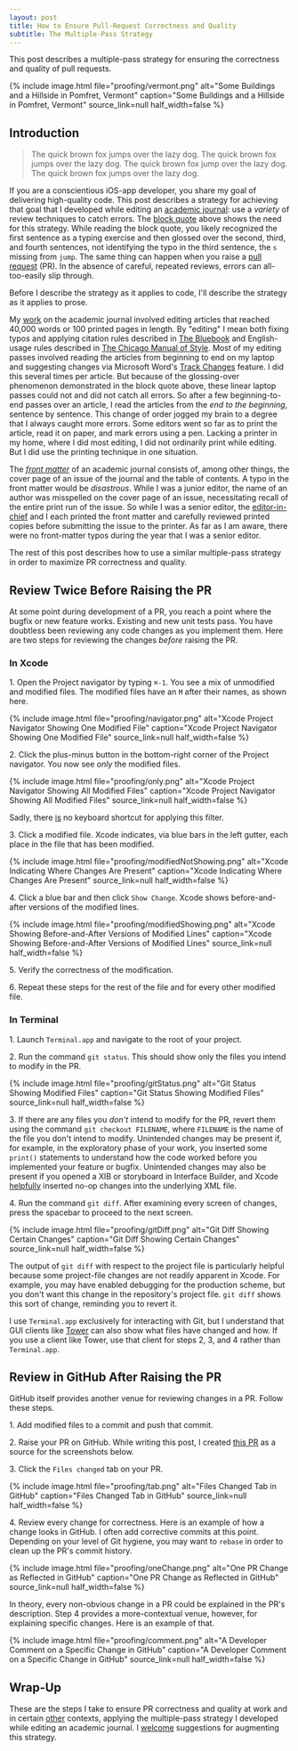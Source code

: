 ```yaml
---
layout: post
title: How to Ensure Pull-Request Correctness and Quality
subtitle: The Multiple-Pass Strategy
---
```


This post describes a multiple-pass strategy for ensuring the correctness and quality of pull requests.

<!--excerpt-->

{% include image.html
    file="proofing/vermont.png"
    alt="Some Buildings and a Hillside in Pomfret, Vermont"
    caption="Some Buildings and a Hillside in Pomfret, Vermont"
    source_link=null
    half_width=false
%}

## Introduction

> The quick brown fox jumps over the lazy dog. The quick brown fox jumps over the lazy dog. The quick brown fox jump over the lazy dog. The quick brown fox jumps over the lazy dog.

If you are a conscientious iOS-app developer, you share my goal of delivering high-quality code. This post describes a strategy for achieving that goal that I developed while editing an [academic journal](https://lawreview.vermontlaw.edu/masthead/mastheads-archive/masthead-volume-31/): use a _variety_ of review techniques to catch errors. The [block quote](https://www.cia.gov/library/abbottabad-compound/A6/A6982A098C397DEE7108D2C268F6C25E_Sample.pdf) above shows the need for this strategy. While reading the block quote, you likely recognized the first sentence as a typing exercise and then glossed over the second, third, and fourth sentences, not identifying the typo in the third sentence, the `s` missing from `jump`. The same thing can happen when you raise a [pull request](https://www.pagerduty.com/resources/learn/what-is-a-pull-request/) (PR). In the absence of careful, repeated reviews, errors can all-too-easily slip through.

Before I describe the strategy as it applies to code, I'll describe the strategy as it applies to prose.

My [work](https://lawreview.vermontlaw.edu/wp-content/uploads/2012/02/roberts.pdf) on the academic journal involved editing articles that reached 40,000 words or 100 printed pages in length. By "editing" I mean both fixing typos and applying citation rules described in [The Bluebook](https://www.legalbluebook.com/buy) and English-usage rules described in [The Chicago Manual of Style](https://www.chicagomanualofstyle.org/home.html). Most of my editing passes involved reading the articles from beginning to end on my laptop and suggesting changes via Microsoft Word's [Track Changes](https://support.microsoft.com/en-us/office/track-changes-in-word-197ba630-0f5f-4a8e-9a77-3712475e806a) feature. I did this several times per article. But because of the glossing-over phenomenon demonstrated in the block quote above, these linear laptop passes could not and did not catch all errors. So after a few beginning-to-end passes over an article, I read the articles from the _end to the beginning_, sentence by sentence. This change of order jogged my brain to a degree that I always caught more errors. Some editors went so far as to print the article, read it on paper, and mark errors using a pen. Lacking a printer in my home, where I did most editing, I did not ordinarily print while editing. But I did use the printing technique in one situation.

The [_front matter_](https://www.scribendi.com/academy/articles/front_matter.en.html) of an academic journal consists of, among other things, the cover page of an issue of the journal and the table of contents. A typo in the front matter would be _disastrous_. While I was a junior editor, the name of an author was misspelled on the cover page of an issue, necessitating recall of the entire print run of the issue. So while I was a senior editor, the [editor-in-chief](https://www.sierraclub.org/other/authors/nathaniel-shoaff) and I each printed the front matter and carefully reviewed printed copies before submitting the issue to the printer. As far as I am aware, there were no front-matter typos during the year that I was a senior editor.

The rest of this post describes how to use a similar multiple-pass strategy in order to maximize PR correctness and quality.

## Review Twice Before Raising the PR

At some point during development of a PR, you reach a point where the bugfix or new feature works. Existing and new unit tests pass. You have doubtless been reviewing any code changes as you implement them. Here are two steps for reviewing the changes _before_ raising the PR.

### In Xcode

1\. Open the Project navigator by typing `⌘-1`. You see a mix of unmodified and modified files. The modified files have an `M` after their names, as shown here.

{% include image.html
    file="proofing/navigator.png"
    alt="Xcode Project Navigator Showing One Modified File"
    caption="Xcode Project Navigator Showing One Modified File"
    source_link=null
    half_width=false
%}

2\. Click the plus-minus button in the bottom-right corner of the Project navigator. You now see _only_ the modified files.

{% include image.html
    file="proofing/only.png"
    alt="Xcode Project Navigator Showing All Modified Files"
    caption="Xcode Project Navigator Showing All Modified Files"
    source_link=null
    half_width=false
%}

Sadly, there [is](https://stackoverflow.com/a/46518810) no keyboard shortcut for applying this filter.

3\. Click a modified file. Xcode indicates, via blue bars in the left gutter, each place in the file that has been modified.

{% include image.html
    file="proofing/modifiedNotShowing.png"
    alt="Xcode Indicating Where Changes Are Present"
    caption="Xcode Indicating Where Changes Are Present"
    source_link=null
    half_width=false
%}

4\. Click a blue bar and then click `Show Change`. Xcode shows before-and-after versions of the modified lines.

{% include image.html
    file="proofing/modifiedShowing.png"
    alt="Xcode Showing Before-and-After Versions of Modified Lines"
    caption="Xcode Showing Before-and-After Versions of Modified Lines"
    source_link=null
    half_width=false
%}

5\. Verify the correctness of the modification.

6\. Repeat these steps for the rest of the file and for every other modified file.

### In Terminal

1\. Launch `Terminal.app` and navigate to the root of your project.

2\. Run the command `git status`. This should show only the files you intend to modify in the PR.

{% include image.html
    file="proofing/gitStatus.png"
    alt="Git Status Showing Modified Files"
    caption="Git Status Showing Modified Files"
    source_link=null
    half_width=false
%}

3\. If there are any files you _don't_ intend to modify for the PR, revert them using the command `git checkout FILENAME`, where `FILENAME` is the name of the file you don't intend to modify. Unintended changes may be present if, for example, in the exploratory phase of your work, you inserted some `print()` statements to understand how the code worked before you implemented your feature or bugfix. Unintended changes may also be present if you opened a XIB or storyboard in Interface Builder, and Xcode [helpfully](https://racecondition.software/blog/programmatic-layout/) inserted no-op changes into the underlying XML file.

4\. Run the command `git diff`. After examining every screen of changes, press the spacebar to proceed to the next screen.

{% include image.html
    file="proofing/gitDiff.png"
    alt="Git Diff Showing Certain Changes"
    caption="Git Diff Showing Certain Changes"
    source_link=null
    half_width=false
%}

The output of `git diff` with respect to the project file is particularly helpful because some project-file changes are not readily apparent in Xcode. For example, you may have enabled debugging for the production scheme, but you don't want this change in the repository's project file. `git diff` shows this sort of change, reminding you to revert it.

I use `Terminal.app` exclusively for interacting with Git, but I understand that GUI clients like [Tower](https://www.git-tower.com/mac) can also show what files have changed and how. If you use a client like Tower, use that client for steps 2, 3, and 4 rather than `Terminal.app`.

## Review in GitHub After Raising the PR

GitHub itself provides another venue for reviewing changes in a PR. Follow these steps.

1\. Add modified files to a commit and push that commit.

2\. Raise your PR on GitHub. While writing this post, I created [this PR](https://github.com/vermont42/Conjuguer/pull/1) as a source for the screenshots below.

3\. Click the `Files changed` tab on your PR.

{% include image.html
    file="proofing/tab.png"
    alt="Files Changed Tab in GitHub"
    caption="Files Changed Tab in GitHub"
    source_link=null
    half_width=false
%}

4\. Review every change for correctness. Here is an example of how a change looks in GitHub. I often add corrective commits at this point. Depending on your level of Git hygiene, you may want to `rebase` in order to clean up the PR's commit history.

{% include image.html
    file="proofing/oneChange.png"
    alt="One PR Change as Reflected in GitHub"
    caption="One PR Change as Reflected in GitHub"
    source_link=null
    half_width=false
%}

In theory, every non-obvious change in a PR could be explained in the PR's description. Step 4 provides a more-contextual venue, however, for explaining specific changes. Here is an example of that.

{% include image.html
    file="proofing/comment.png"
    alt="A Developer Comment on a Specific Change in GitHub"
    caption="A Developer Comment on a Specific Change in GitHub"
    source_link=null
    half_width=false
%}

## Wrap-Up

These are the steps I take to ensure PR correctness and quality at work and in certain [other](https://github.com/apple/swift-syntax/pull/239) contexts, applying the multiple-pass strategy I developed while editing an academic journal. I [welcome](https://racecondition.software/contact/) suggestions for augmenting this strategy.